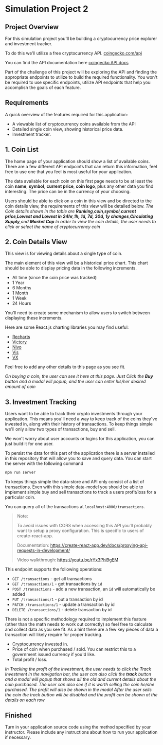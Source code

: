 # Simulation Project 2

## Project Overview

For this simulation project you'll be building a cryptocurrency price explorer
and investment tracker.

To do this we'll utilize a free cryptocurrency API.
[coingecko.com/api](https://www.coingecko.com/api)

You can find the API documentation here
[coingecko API docs](https://www.coingecko.com/api/documentations/v3)

Part of the challenge of this project will be exploring the API and finding the
appropriate endpoints to utilize to build the required functionality. You won't
be required to use specific endpoints, utilize API endpoints that help you
accomplish the goals of each feature.

## Requirements

A quick overview of the features required for this application:

- A viewable list of cryptocurrency coins available from the API
- Detailed single coin view, showing historical price data.
- Investment tracker.

## 1. Coin List

The home page of your application should show a list of available coins. There
are a few different API endpoints that can return this information, feel free to
use one that you feel is most useful for your application.

The data available for each coin on this first page needs to be at least the
coin **name**, **symbol**, **current price**, **coin logo**, plus any other data
you find interesting. The price can be in the currency of your choosing.

Users should be able to click on a coin in this view and be directed to the coin
details view, the requirements of this view will be detailed below.
*The Coin details shown in the table are **Ranking**,**coin**,**symbol**,**current price**,**Lowest and Lowest in 24hr**,**1h, 1d, 7d, 30d, 1y changes**,**Circulating Supply**,and **Market Cap***
*In order to view the coin details, the user needs to click or select the name of cryptocurrency coin*

## 2. Coin Details View

This view is for viewing details about a single type of coin.

The main element of this view will be a historical price chart. This chart
should be able to display pricing data in the following increments.

- All time (since the coin price was tracked)
- 1 Year
- 6 Months
- 1 Month
- 1 Week
- 24 Hours

You'll need to create some mechanism to allow users to switch between displaying
these increments.

Here are some React.js charting libraries you may find useful:

- [Recharts](https://github.com/recharts/recharts)
- [Victory](https://github.com/FormidableLabs/victory)
- [Nivo](https://github.com/plouc/nivo)
- [Vis](https://github.com/uber/react-vis)
- [VX](https://github.com/hshoff/vx)

Feel free to add any other details to this page as you see fit.

*On buying a coin, the user can see it here at this page. Just Click the **Buy** button and a modal will popup, and the user can enter his/her desired amount of coin*

## 3. Investment Tracking

Users want to be able to track their crypto investments through your
application. This means you'll need a way to keep track of the coins they've
invested in, along with their history of transactions. To keep things simple
we'll only allow two types of transactions, buy and sell.

We won't worry about user accounts or logins for this application, you can just
build it for one user.

To persist the data for this part of the application there is a server installed
in this repository that will allow you to save and query data. You can start the
server with the following command

```sh
npm run server
```

To keeps things simple the data-store and API only consist of a list of
transactions. Even with this simple data-model you should be able to implement
simple buy and sell transactions to track a users profit/loss for a particular
coin.

You can query all of the transactions at `localhost:4000/transactions`.

> Note:
>
> To avoid issues with CORS when accessing this API you'll probably want to
> setup a proxy configuration. This is specific to users of create-react-app.
>
> Documentation:
> https://create-react-app.dev/docs/proxying-api-requests-in-development/
>
> Video walkthrough: https://youtu.be/rYx3Phl9gEM

This endpoint supports the following operations:

- `GET /transactions` - get all transactions
- `GET /transactions/1` - get transactions by `id`
- `POST /transactions` - add a new transaction, an `id` will automatically be
  added
- `PUT /transactions/1` - put a transaction by id
- `PATCH /transactions/1` - update a transaction by id
- `DELETE /transactions/1` - delete transaction by id

There is not a specific methodology required to implement this feature (other
than the math needs to work out correctly) so feel free to calculate and collect
data as you see fit. As a hint there are a few key pieces of data a transaction
will likely require for proper tracking.

- Cryptocurrency invested in.
- Price of coin when purchased / sold. You can restrict this to a government
  issued currency if you'd like.
- Total profit / loss.

*In Tracking the profit of the investment, the user needs to click the *Track Investment* in the navigation bar, the user can also click the **track** button and a modal will popup that shows all the old and current details about the coin purchased.*
*The user can also see if it is worth selling the coin he/she purchased. The profit will also be shown in the modal*
*After the user sells the coin the track button will be disabled and the profit can be shown at the details on each row*

## Finished

Turn in your application source code using the method specified by your
instructor. Please include any instructions about how to run your application if
necessary.
